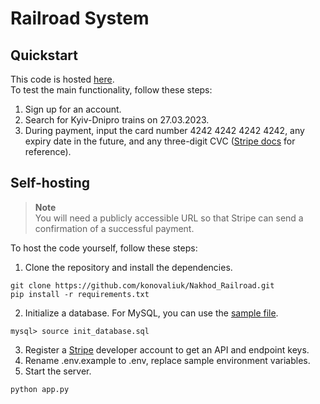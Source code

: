 # Railroad System
## Quickstart
This code is hosted [here](https://tickets.wartexnik.com).  
To test the main functionality, follow these steps:
1. Sign up for an account.
2. Search for Kyiv-Dnipro trains on 27.03.2023.
3. During payment, input the card number 4242 4242 4242 4242, any expiry date in the future, and any three-digit CVC ([Stripe docs](https://stripe.com/docs/testing) for reference).
## Self-hosting
> **Note**  
> You will need a publicly accessible URL so that Stripe can send a confirmation of a successful payment.

To host the code yourself, follow these steps:
1. Clone the repository and install the dependencies.
```
git clone https://github.com/konovaliuk/Nakhod_Railroad.git
pip install -r requirements.txt
```
2. Initialize a database. For MySQL, you can use the [sample file](init_database.sql).
```
mysql> source init_database.sql
```
3. Register a [Stripe](https://dashboard.stripe.com) developer account to get an API and endpoint keys.
4. Rename .env.example to .env, replace sample environment variables.
5. Start the server.
```
python app.py
```